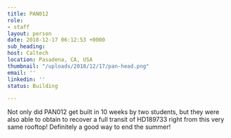```yaml
---
title: PAN012
role:
- staff
layout: person
date: 2018-12-17 06:12:53 +0000
sub_heading: 
host: Caltech
location: Pasadena, CA, USA
thumbnail: "/uploads/2018/12/17/pan-head.png"
email: ''
linkedin: ''
status: Building

---
```


Not only did PAN012 get built in 10 weeks by two students, but they were also able to obtain to recover a full transit of HD189733 right from this very same rooftop! Definitely a good way to end the summer!